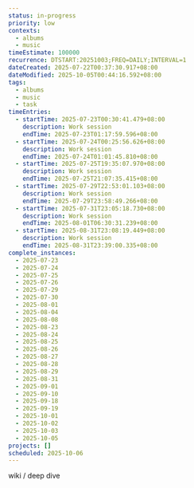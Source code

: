 ```yaml
---
status: in-progress
priority: low
contexts:
  - albums
  - music
timeEstimate: 100000
recurrence: DTSTART:20251003;FREQ=DAILY;INTERVAL=1
dateCreated: 2025-07-22T00:37:30.917+08:00
dateModified: 2025-10-05T00:44:16.592+08:00
tags:
  - albums
  - music
  - task
timeEntries:
  - startTime: 2025-07-23T00:30:41.479+08:00
    description: Work session
    endTime: 2025-07-23T01:17:59.596+08:00
  - startTime: 2025-07-24T00:25:56.626+08:00
    description: Work session
    endTime: 2025-07-24T01:01:45.810+08:00
  - startTime: 2025-07-25T19:35:07.970+08:00
    description: Work session
    endTime: 2025-07-25T21:07:35.415+08:00
  - startTime: 2025-07-29T22:53:01.103+08:00
    description: Work session
    endTime: 2025-07-29T23:58:49.266+08:00
  - startTime: 2025-07-31T23:05:18.730+08:00
    description: Work session
    endTime: 2025-08-01T06:30:31.239+08:00
  - startTime: 2025-08-31T23:08:19.449+08:00
    description: Work session
    endTime: 2025-08-31T23:39:00.335+08:00
complete_instances:
  - 2025-07-23
  - 2025-07-24
  - 2025-07-25
  - 2025-07-26
  - 2025-07-29
  - 2025-07-30
  - 2025-08-01
  - 2025-08-04
  - 2025-08-08
  - 2025-08-23
  - 2025-08-24
  - 2025-08-25
  - 2025-08-26
  - 2025-08-27
  - 2025-08-28
  - 2025-08-29
  - 2025-08-31
  - 2025-09-01
  - 2025-09-10
  - 2025-09-18
  - 2025-09-19
  - 2025-10-01
  - 2025-10-02
  - 2025-10-03
  - 2025-10-05
projects: []
scheduled: 2025-10-06
---
```


wiki / deep dive

